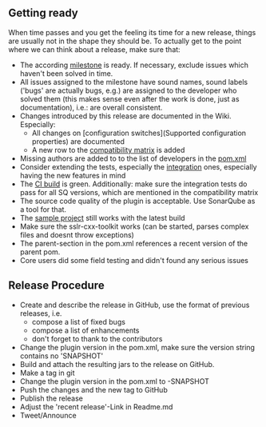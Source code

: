 ## Getting ready

When time passes and you get the feeling its time for a new release,
things are usually not in the shape they should be. To actually get to
the point where we can think about a release, make sure that:

* The according
  [milestone](https://github.com/wenns/sonar-cxx/milestones) is
  ready. If necessary, exclude issues which haven't been solved in
  time.
* All issues assigned to the milestone have sound names, sound labels
  ('bugs' are actually bugs, e.g.) are assigned to the developer who
  solved them (this makes sense even after the work is done, just as
  documentation), i.e.: are overall consistent.
* Changes introduced by this release are documented in the Wiki. Especially:
  * All changes on [configuration switches](Supported configuration
    properties) are documented
  * A new row to the [compatibility matrix](SonarQube-compatibility-matrix) is added
* Missing authors are added to to the list of developers in the
  [pom.xml](https://github.com/wenns/sonar-cxx/blob/master/pom.xml)
* Consider extending the tests, especially the
  [integration](https://github.com/wenns/sonar-cxx/tree/master/integration-tests)
  ones, especially having the new features in mind
* The [CI build](https://travis-ci.org/wenns/sonar-cxx) is
  green. Additionally: make sure the integration tests do pass for all
  SQ versions, which are mentioned in the compatibility matrix
* The source code quality of the plugin is acceptable. Use
  SonarQube as a tool for that.
* The [sample project](https://github.com/wenns/sonar-cxx/tree/master/sonar-cxx-plugin/src/samples/SampleProject2)
still works with the latest build
* Make sure the sslr-cxx-toolkit works (can be started, parses complex files and doesnt throw exceptions)
* The parent-section in the pom.xml references a recent version of the parent pom.
* Core users did some field testing and didn't found any serious issues

## Release Procedure
* Create and describe the release in GitHub, use the format of
  previous releases, i.e.
  * compose a list of fixed bugs
  * compose a list of enhancements
  * don't forget to thank to the contributors
* Change the plugin version in the pom.xml, make sure the version
  string contains no 'SNAPSHOT'
* Build and attach the resulting jars to the release on GitHub.
* Make a tag in git
* Change the plugin version in the pom.xml to <next-version>-SNAPSHOT
* Push the changes and the new tag to GitHub
* Publish the release
* Adjust the 'recent release'-Link in Readme.md
* Tweet/Announce
